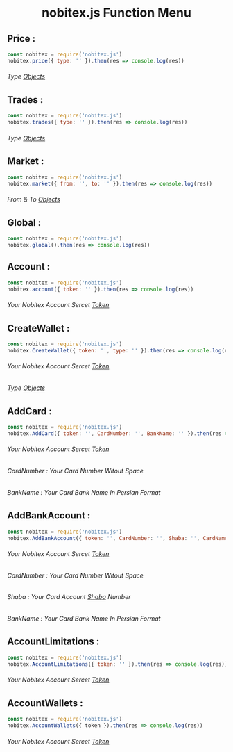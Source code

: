<h1 align="center">nobitex.js Function Menu</h1>

<h2>Price :</h2>

```js
const nobitex = require('nobitex.js')
nobitex.price({ type: '' }).then(res => console.log(res))
```
<h6>Type <a href="https://github.com/hadiazt/nobitex.js/blob/main/Data/Objects.md#--price--trade-functions--">Objects</a></h6>
<h2>Trades :</h2>

```js
const nobitex = require('nobitex.js')
nobitex.trades({ type: '' }).then(res => console.log(res))
```
<h6>Type <a href="https://github.com/hadiazt/nobitex.js/blob/main/Data/Objects.md#--price--trade-functions--">Objects</a></h6>


<h2>Market :</h2>

```js
const nobitex = require('nobitex.js')
nobitex.market({ from: '', to: '' }).then(res => console.log(res))
```
<h6>From & To <a href="https://github.com/hadiazt/nobitex.js/blob/main/Data/Objects.md#--market-function--">Objects</a></h6>

<h2>Global : </h2>

```js
const nobitex = require('nobitex.js')
nobitex.global().then(res => console.log(res))
```
<h2>Account : </h2>

```js
const nobitex = require('nobitex.js')
nobitex.account({ token: '' }).then(res => console.log(res))
```
<h6>Your Nobitex Account Sercet <a href="https://nobitex.ir/app/settings/">Token</a></h6>

<h2>CreateWallet : </h2>

```js
const nobitex = require('nobitex.js')
nobitex.CreateWallet({ token: '', type: '' }).then(res => console.log(res))
```
<h6>Your Nobitex Account Sercet <a href="https://nobitex.ir/app/settings/">Token</a></h6>
<h6>Type <a href="https://github.com/hadiazt/nobitex.js/blob/main/Data/Objects.md#--createwallet-function--">Objects</a></h6>

<h2> AddCard : </h2>

```js
const nobitex = require('nobitex.js')
nobitex.AddCard({ token: '', CardNumber: '', BankName: '' }).then(res => console.log(res))
```
<h6>Your Nobitex Account Sercet <a href="https://nobitex.ir/app/settings/">Token</a></h6>
<h6>CardNumber : Your Card Number Witout Space </h6>
<h6>BankName : Your Card Bank Name In Persian Format </h6>

<h2> AddBankAccount : </h2>

```js
const nobitex = require('nobitex.js')
nobitex.AddBankAccount({ token: '', CardNumber: '', Shaba: '', CardName: '' }).then(res => console.log(res))
```
<h6>Your Nobitex Account Sercet <a href="https://nobitex.ir/app/settings/">Token</a></h6>
<h6>CardNumber : Your Card Number Witout Space </h6>
<h6>Shaba : Your Card Account <a href="https://www.ibena.ir/news/123905/%DA%A9%D8%AF-%D8%B4%D8%A8%D8%A7-%DA%86%DB%8C%D8%B3%D8%AA-%D9%88-%DA%86%D9%87-%DA%A9%D8%A7%D8%A8%D8%B1%D8%AF%DB%8C-%D8%AF%D8%A7%D8%B1%D8%AF">Shaba</a> Number </h6>
<h6>BankName : Your Card Bank Name In Persian Format </h6>

<h2> AccountLimitations : </h2>

```js
const nobitex = require('nobitex.js')
nobitex.AccountLimitations({ token: '' }).then(res => console.log(res))
```
<h6>Your Nobitex Account Sercet <a href="https://nobitex.ir/app/settings/">Token</a></h6>

<h2> AccountWallets : </h2>

```js
const nobitex = require('nobitex.js')
nobitex.AccountWallets({ token }).then(res => console.log(res))
```
<h6>Your Nobitex Account Sercet <a href="https://nobitex.ir/app/settings/">Token</a></h6>